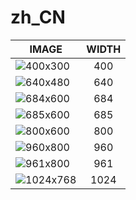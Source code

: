 # zh_CN

| IMAGE | WIDTH |
|-------|:-----:|
| ![400x300](images/fmd_zh_CN_400x300.jpg) | 400 |
| ![640x480](images/fmd_zh_CN_640x480.jpg) | 640 |
| ![684x600](images/fmd_zh_CN_684x600.jpg) | 684 |
| ![685x600](images/fmd_zh_CN_685x600.jpg) | 685 |
| ![800x600](images/fmd_zh_CN_800x600.jpg) | 800 |
| ![960x800](images/fmd_zh_CN_960x800.jpg) | 960 |
| ![961x800](images/fmd_zh_CN_961x800.jpg) | 961 |
| ![1024x768](images/fmd_zh_CN_1024x768.jpg) | 1024 |
